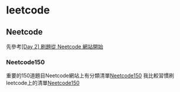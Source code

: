 # leetcode
## Neetcode
先參考[[Day 2] 刷題從 Neetcode 網站開始](https://ithelp.ithome.com.tw/m/articles/10348442)
### Neetcode150
重要的150道題目Neetcode網站上有分類清單[Neetcode150](https://neetcode.io/practice?tab=neetcode150)
我比較習慣刷leetcode上的清單[Neetcode150](https://leetcode.com/problem-list/plakya4j/)